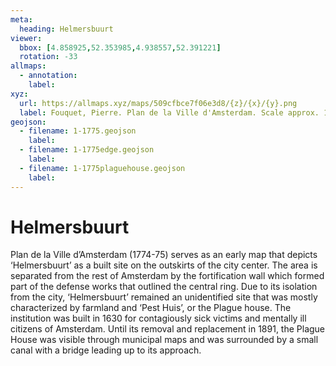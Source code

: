 ```yaml
---
meta:
  heading: Helmersbuurt
viewer:
  bbox: [4.858925,52.353985,4.938557,52.391221]
  rotation: -33
allmaps:
  - annotation:
    label: 
xyz:
  url: https://allmaps.xyz/maps/509cfbce7f06e3d8/{z}/{x}/{y}.png
  label: Fouquet, Pierre. Plan de la Ville d'Amsterdam. Scale approx. 1:12000. Stadsarchief Amsterdam. Published by Pierre Fouquet Jr. 1774-75. Accessed Oct 2023.
geojson: 
  - filename: 1-1775.geojson
    label: 
  - filename: 1-1775edge.geojson
    label: 
  - filename: 1-1775plaguehouse.geojson
    label: 
---
```

# Helmersbuurt
Plan de la Ville d’Amsterdam (1774-75) serves as an early map that depicts ‘Helmersbuurt’ as a built site on the outskirts of the city center. The area is separated from the rest of Amsterdam by the fortification wall which formed part of the defense works that outlined the central ring. Due to its isolation from the city, ‘Helmersbuurt’ remained an unidentified site that was mostly characterized by farmland and ‘Pest Huis’, or the Plague house. The institution was built in 1630 for contagiously sick victims and mentally ill citizens of Amsterdam. Until its removal and replacement in 1891, the Plague House was visible through municipal maps and was surrounded by a small canal with a bridge leading up to its approach.
